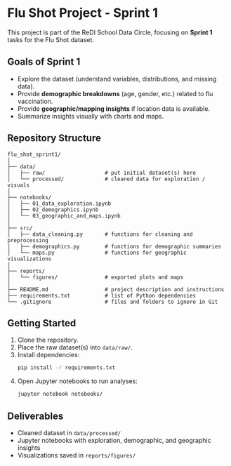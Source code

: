 # Flu Shot Project - Sprint 1

This project is part of the ReDI School Data Circle, focusing on **Sprint 1** tasks for the Flu Shot dataset.

## Goals of Sprint 1
- Explore the dataset (understand variables, distributions, and missing data).
- Provide **demographic breakdowns** (age, gender, etc.) related to flu vaccination.
- Provide **geographic/mapping insights** if location data is available.
- Summarize insights visually with charts and maps.

## Repository Structure
```
flu_shot_sprint1/
│
├── data/
│   ├── raw/                   # put initial dataset(s) here
│   └── processed/             # cleaned data for exploration / visuals
│
├── notebooks/
│   ├── 01_data_exploration.ipynb
│   ├── 02_demographics.ipynb
│   └── 03_geographic_and_maps.ipynb
│
├── src/
│   ├── data_cleaning.py       # functions for cleaning and preprocessing
│   ├── demographics.py        # functions for demographic summaries
│   └── maps.py                # functions for geographic visualizations
│
├── reports/
│   └── figures/               # exported plots and maps
│
├── README.md                  # project description and instructions
├── requirements.txt           # list of Python dependencies
└── .gitignore                 # files and folders to ignore in Git
```

## Getting Started
1. Clone the repository.
2. Place the raw dataset(s) into `data/raw/`.
3. Install dependencies:
   ```bash
   pip install -r requirements.txt
   ```
4. Open Jupyter notebooks to run analyses:
   ```bash
   jupyter notebook notebooks/
   ```

## Deliverables
- Cleaned dataset in `data/processed/`
- Jupyter notebooks with exploration, demographic, and geographic insights
- Visualizations saved in `reports/figures/`
